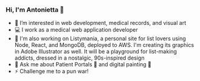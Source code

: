 ### Hi, I'm Antonietta 👋
- 🌱 I’m interested in web development, medical records, and visual art
- ‎‍💻 I work as a medical web application developer
- 🔭 I'm also working on Listymania, a personal site for list lovers using Node, React, and MongoDB, deployed to AWS. I'm creating its graphics in Adobe Illustrator as well. It will be a playground for list-making addicts, dressed in a nostalgic, 90s-inspired design
- 💬 Ask me about Patient Portals 👤 and digital painting 🎨
- ⚡ Challenge me to a pun war!
<!--
**blackdenimgumby/blackdenimgumby** is a ✨ _special_ ✨ repository because its `README.md` (this file) appears on your GitHub profile.

Here are some ideas to get you started:

- 🔭 I’m currently working on ...
- 🌱 I’m currently learning ...
- 👯 I’m looking to collaborate on ...
- 🤔 I’m looking for help with ...
- 💬 Ask me about ...
- 📫 How to reach me: ...
- 😄 Pronouns: ...
- ⚡ Fun fact: ...
-->
